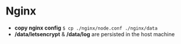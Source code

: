 # Nginx
* **copy nginx config** ```$ cp ./nginx/node.conf ./nginx/data```
* **/data/letsencrypt** & **/data/log** are persisted in the host machine
